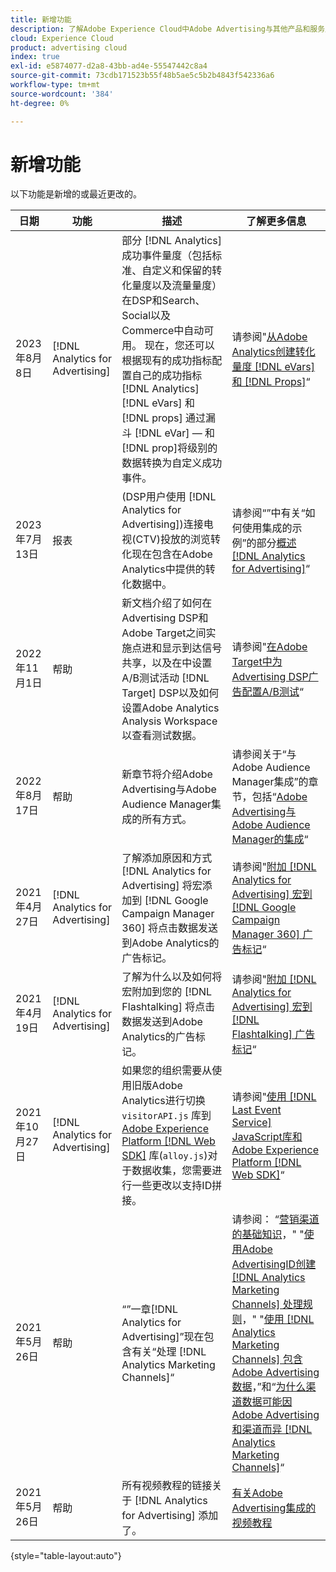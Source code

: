 ```yaml
---
title: 新增功能
description: 了解Adobe Experience Cloud中Adobe Advertising与其他产品和服务之间的集成更新。
cloud: Experience Cloud
product: advertising cloud
index: true
exl-id: e5874077-d2a8-43bb-ad4e-55547442c8a4
source-git-commit: 73cdb171523b55f48b5ae5c5b2b4843f542336a6
workflow-type: tm+mt
source-wordcount: '384'
ht-degree: 0%

---
```


# 新增功能

以下功能是新增的或最近更改的。

| 日期 | 功能 | 描述 | 了解更多信息 |
| ---- | ------- | ----------- | -------------------- |
| 2023年8月8日 | [!DNL Analytics for Advertising] | 部分 [!DNL Analytics] 成功事件量度（包括标准、自定义和保留的转化量度以及流量量度）在DSP和Search、Social以及Commerce中自动可用。 现在，您还可以根据现有的成功指标配置自己的成功指标 [!DNL Analytics] [!DNL eVars] 和 [!DNL props] 通过漏斗 [!DNL eVar] — 和 [!DNL prop]将级别的数据转换为自定义成功事件。 | 请参阅&quot;[从Adobe Analytics创建转化量度 [!DNL eVars] 和 [!DNL Props]](/help/integrations/analytics/conversion-metrics-from-evars.md)“ |
| 2023年7月13日 | 报表 | (DSP用户使用 [!DNL Analytics for Advertising])连接电视(CTV)投放的浏览转化现在包含在Adobe Analytics中提供的转化数据中。 | 请参阅“”中有关“如何使用集成的示例”的部分[概述 [!DNL Analytics for Advertising]](/help/integrations/analytics/overview.md#integration-examples)“ |
| 2022年11月1日 | 帮助 | 新文档介绍了如何在Advertising DSP和Adobe Target之间实施点进和显示到达信号共享，以及在中设置A/B测试活动 [!DNL Target] DSP以及如何设置Adobe Analytics Analysis Workspace以查看测试数据。 | 请参阅&quot;[在Adobe Target中为Advertising DSP广告配置A/B测试](/help/integrations/target/overview-ab-tests.md)“ |
| 2022年8月17日 | 帮助 | 新章节将介绍Adobe Advertising与Adobe Audience Manager集成的所有方式。 | 请参阅关于“与Adobe Audience Manager集成”的章节，包括“[Adobe Advertising与Adobe Audience Manager的集成](/help/integrations/audience-manager/overview.md)“ |
| 2021年4月27日 | [!DNL Analytics for Advertising] | 了解添加原因和方式 [!DNL Analytics for Advertising] 将宏添加到 [!DNL Google Campaign Manager 360] 将点击数据发送到Adobe Analytics的广告标记。 | 请参阅&quot;[附加 [!DNL Analytics for Advertising] 宏到 [!DNL Google Campaign Manager 360] 广告标记](/help/integrations/analytics/macros-google-campaign-manager.md)“ |
| 2021年4月19日 | [!DNL Analytics for Advertising] | 了解为什么以及如何将宏附加到您的 [!DNL Flashtalking] 将点击数据发送到Adobe Analytics的广告标记。 | 请参阅&quot;[附加 [!DNL Analytics for Advertising] 宏到 [!DNL Flashtalking] 广告标记](/help/integrations/analytics/macros-flashtalking.md)“ |
| 2021年10月27日 | [!DNL Analytics for Advertising] | 如果您的组织需要从使用旧版Adobe Analytics进行切换 `visitorAPI.js` 库到 [Adobe Experience Platform [!DNL Web SDK]](https://experienceleague.adobe.com/docs/experience-platform/edge/home.html) 库(`alloy.js`)对于数据收集，您需要进行一些更改以支持ID拼接。 | 请参阅&quot;[使用 [!DNL Last Event Service] JavaScript库和Adobe Experience Platform [!DNL Web SDK]](/help/integrations/analytics/web-sdk.md)“ |
| 2021年5月26日 | 帮助 | “”一章[!DNL Analytics for Advertising]”现在包含有关“处理 [!DNL Analytics Marketing Channels]“ | 请参阅： “[营销渠道的基础知识](/help/integrations/analytics/marketing-channels/mc-overview.md)，&quot; &quot;[使用Adobe AdvertisingID创建 [!DNL Analytics Marketing Channels] 处理规则](/help/integrations/analytics/marketing-channels/mc-ids.md)，&quot; &quot;[使用 [!DNL Analytics Marketing Channels] 包含Adobe Advertising数据](/help/integrations/analytics/marketing-channels/mc-ac-data.md)，”和“[为什么渠道数据可能因Adobe Advertising和渠道而异 [!DNL Analytics Marketing Channels]](/help/integrations/analytics/marketing-channels/mc-data-variances.md)“ |
| 2021年5月26日 | 帮助 | 所有视频教程的链接关于 [!DNL Analytics for Advertising] 添加了。 | [有关Adobe Advertising集成的视频教程](https://experienceleague.adobe.com/docs/advertising-learn/tutorials/overview.html) |

{style="table-layout:auto"}

<!-- At some point, just make this an overview page instead?

Adobe Advertising is integrated with the following Adobe Experience Cloud products:

* [Adobe Analytics](/help/integrations/analytics/overview.md)

* Adobe Audience Manager

* Adobe Campaign (Adobe Advertising Search only)

 -->
